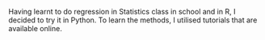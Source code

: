 Having learnt to do regression in Statistics class in school and in R, I decided to try it in Python. To learn the methods, I utilised tutorials that are available online.
